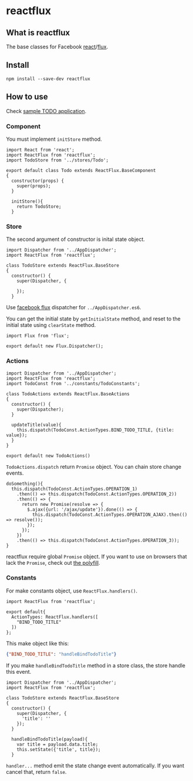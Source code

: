 # reactflux

## What is reactflux

The base classes for Facebook [react](https://facebook.github.io/react/)/[flux](https://facebook.github.io/flux/).

## Install

```
npm install --save-dev reactflux
```

## How to use

Check [sample TODO application](example/todo).

### Component

You must implement `initStore` method.

```es6
import React from 'react';
import ReactFlux from 'reactflux';
import TodoStore from '../stores/Todo';

export default class Todo extends ReactFlux.BaseComponent
{
  constructor(props) {
    super(props);
  }

  initStore(){
    return TodoStore;
  }
```

### Store

The second argument of constructor is inital state object.

```es6
import Dispatcher from '../AppDispatcher';
import ReactFlux from 'reactflux';

class TodoStore extends ReactFlux.BaseStore
{
  constructor() {
    super(Dispatcher, {

    });
  }
```

Use [facebook flux](https://facebook.github.io/flux/) dispatcher for `../AppDispatcher.es6`.

You can get the initial state by `getInitialState` method, and reset to the initial state using `clearState` method.

```es6
import Flux from 'flux';

export default new Flux.Dispatcher();
```

### Actions

```es6
import Dispatcher from '../AppDispatcher';
import ReactFlux from 'reactflux';
import TodoConst from '../constants/TodoConstants';

class TodoActions extends ReactFlux.BaseActions
{
  constructor() {
    super(Dispatcher);
  }

  updateTitle(value){
    this.dispatch(TodoConst.ActionTypes.BIND_TODO_TITLE, {title: value});
  }
}

export default new TodoActions()
```

`TodoActions.dispatch` return `Promise` object. You can chain store change events.

```es6
doSomething(){
  this.dispatch(TodoConst.ActionTypes.OPERATION_1)
    .then(() => this.dispatch(TodoConst.ActionTypes.OPERATION_2))
    .then(() => {
      return new Promise(resolve => {
        $.ajax({url: '/ajax/update'}).done(() => {
          this.dispatch(TodoConst.ActionTypes.OPERATION_AJAX).then(() => resolve());
        });
      });
    })
    .then(() => this.dispatch(TodoConst.ActionTypes.OPERATION_3));
}
```

reactflux require global `Promise` object. If you want to use on browsers that lack the `Promise`, check out [the polyfill](https://github.com/stefanpenner/es6-promise#readme).

### Constants

For make constants object, use `ReactFlux.handlers()`.

```es6
import ReactFlux from 'reactflux';

export default{
  ActionTypes: ReactFlux.handlers([
    "BIND_TODO_TITLE"
  ])
};
```

This make object like this:

```json
{"BIND_TODO_TITLE": "handleBindTodoTitle"}
```

If you make `handleBindTodoTitle` method in a store class, the store handle this event.

```es6
import Dispatcher from '../AppDispatcher';
import ReactFlux from 'reactflux';

class TodoStore extends ReactFlux.BaseStore
{
  constructor() {
    super(Dispatcher, {
      'title': ''
    });
  }

  handleBindTodoTitle(payload){
    var title = payload.data.title;
    this.setState({'title', title});
  }
```

`handler...` method emit the state change event automatically. If you want cancel that, return `false`.
